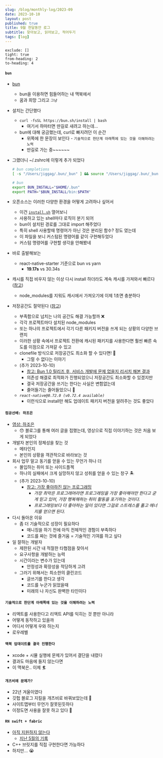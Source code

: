 ```yaml
---
slug: /blog/monthly-log/2023-09
date: 2023-10-10
layout: post
published: true
title: 9월 한달동안 로그
subtitle: 찾아보고, 읽어보고, 적어두기
tags: [log]
---
```


```toc
exclude: []
tight: true
from-heading: 2
to-heading: 4
```

#### `bun`

- [bun](https://bun.sh/)
  - bun을 이용하면 힘들어하는 내 맥북에서
  - 꿈과 희망 그리고 `그냥`
- 설치는 간단했다
  - `curl -fsSL https://bun.sh/install | bash`
    - 여기서 하마터면 딴길로 새려고 하는데…
  - bun에 대해 궁금했는데, curl로 빠지려던 이 순간
    - 위쪽에 한 문장이 보인다 - `기술적으로 한단계 아래쪽에 있는 것을 이해하려는 노력`
    - 딴길로 가는 중~~~~~~
- 그랬더니 ~/.zshrc에 이렇게 추가 되었다

  ```bash
  # bun completions
  [ -s "/Users/jiggag/.bun/_bun" ] && source "/Users/jiggag/.bun/_bun"

  # bun
  export BUN_INSTALL="$HOME/.bun"
  export PATH="$BUN_INSTALL/bin:$PATH"
  ```

- 오픈소스는 이러한 다양한 환경을 어떻게 고려하나 싶어서
  - 이건 [`install.sh`](http://install.sh) 열어보니
  - 사용하고 있는 shell마다 로직이 분기 되어
  - bun이 설치된 경로를 그대로 import 해주었다
  - 특히 shell 사용할때 명령어가 아닌 것은 분리된 함수? 정도 였는데
  - 이 파일을 보니 커스텀된 명령어를 같이 구현해두었다
  - 커스텀 명령어를 구현할 생각을 안해봤네
- 바로 출발해보는
  - react-native-starter 기준으로 bun vs yarn
    - **19.17s** vs 30.34s
- 캐시를 직접 비우지 않는 이상 다시 install 하더라도 계속 캐시를 가져와서 빠르다 ([참고](https://bun.sh/docs/install/cache#minimizing-re-downloads))
  - node_modules를 지워도 캐시에서 가져오기에 이제 1초면 충분하다
- 저장공간도 절약된다 ([참고](https://bun.sh/docs/install/cache#saving-disk-space))
  - 부족함으로 넘치는 나의 공간도 해결 가능할까 ❌️
  - 각각 프로젝트마다 설치된 node_modules
  - 또는 하나의 프로젝트에서 각기 다른 패키지 버전을 쓰게 되는 상황의 다양한 브랜치
  - 이러한 상황 속에서 프로젝트 전환에 캐시된 패키지를 사용한다면 훨씬 빠른 속도를 이점으로 가져갈 수 있고
  - clonefile 방식으로 저장공간도 최소화 할 수 있다면! 🎂
    - 그럴 수 없다는 이야기
  - (추가 2023-10-10)
    - [참고: Bun 1.0 릴리즈 후, 서비스 개발에 문제 없을지 리서치 해본 결과](https://helloinyong.tistory.com/m/353)
    - 의존성 해결로 최적화가 진행되었으니 저장공간도 최소화할 수 있겠지만
    - 결국 저장공간을 쓰기는 한다는 사실은 변함없는데
    - 줄어들기는 줄어들었으니 👏
  - _`react-native@0.72.0 (v0.72.4 available)`_
    - 이런식으로 install만 해도 업데이트 패키지 버전을 알려주는 것도 좋았다

#### `컴공선배: 하조은`

- [영상: 하조은](https://youtu.be/yV4i3-uuxxw)
  - 😯 블로그를 통해 여러 글을 접했는데, 영상으로 직접 이야기하는 것은 처음 보게 되었다
- 개발자 본인의 정체성을 찾는 것
  - 메타인지
  - 본인의 상황을 객관적으로 바라보는 것
- 회사 업무 말고 동기를 얻을 수 있는 무언가 하나 더
  - 몰입하는 취미 또는 사이드플젝
  - 하나의 실패에서 크게 실망하지 않고 성취를 얻을 수 있는 창구 🏝️
  - (추가 2023-10-10)
    - [참고: 가장 좋아하진 않는 프로그래밍](https://jojoldu.tistory.com/739)
      - _가장 최악은 프로그래머라면 프로그래밍을 가장 좋아해야만 한다고 굳게 믿고 있어, 가장 행복해하는 취미 활동을 포기하는 것이다._
      - _프로그래밍보다 더 좋아하는 일이 있다면 그걸로 스트레스를 풀고 에너지를 얻으면 된다._
- 다시 돌아온 이유
  - 좀 더 기술적으로 성장이 필요하다
    - 매니징을 하기 전에 아직 전체적인 경험이 부족하다
    - 코드를 짜는 것에 즐거움 = 기술적인 기여를 하고 싶다
- 일 잘하는 개발자
  - 제한된 시간 내 적절한 타협점을 찾아서
  - 요구사항을 개발하는 능력
  - 시간이라는 변수가 있는데
    - 안정성과 확장성을 적당하게 고려
  - 그러기 위해서는 최소한의 클린코드
    - 글쓰기를 한다고 생각
    - 코드를 누군가 읽었을때
    - 미래의 나 자신도 완벽한 타인이다

#### `기술적으로 한단계 아래쪽에 있는 것을 이해하려는 노력`

- 리액트를 사용한다고 리액트 API를 익히는 것 뿐만 아니라
- 어떻게 동작하고 있을까
- 어디서 어떻게 우와 하는지
- 로우레벨

#### `맥북 업데이트를 결국 진행한다`

- xcode + 시뮬 실행에 문제가 있어서 결단을 내렸다
- 결과도 마음에 들지 않는다면
- 이 맥북은.. 이제 🏄

#### `개츠비에 문제가?`

- 22년 겨울이였다
- 깃헙 블로그 지킬을 개츠비로 바꿔보았는데 🥂
- 사이트맵부터 무언가 잘못된듯하다
- 이정도면 사용을 잘못 하고 있다 🤔

#### `RN swift + fabric`

- [아직 지원하지 않는다](https://github.com/reactwg/react-native-new-architecture/discussions/143)
  - [지난 5월의 기록](https://jiggag.github.io/blog/monthly-log/2023-05/#%EC%95%84%EC%A7%81%EB%8F%84-fabric--swift)
- C++ 브릿지를 직접 구현한다면 가능하다
- 하지만… 😭
